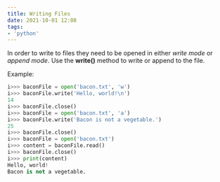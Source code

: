 ```yaml
---
title: Writing Files
date: 2021-10-01 12:08
tags:
- 'python'
---
```


In order to write to files they need to be opened in either _write mode_ or
_append mode_. Use the **write()** method to write or append to the file.

Example:

```python
i>>> baconFile = open('bacon.txt', 'w')
i>>> baconFile.write('Hello, world!\n')
14
i>>> baconFile.close()
i>>> baconFile = open('bacon.txt', 'a')
i>>> baconFile.write('Bacon is not a vegetable.')
25
i>>> baconFile.close()
i>>> baconFile = open('bacon.txt')
i>>> content = baconFile.read()
i>>> baconFile.close()
i>>> print(content)
Hello, world!
Bacon is not a vegetable.
```
